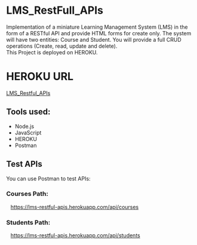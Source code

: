 # LMS_RestFull_APIs
Implementation of a miniature Learning Management System (LMS) in the form of a RESTful API and provide HTML forms for create only.
The system will have two entities: Course and Student. You will provide a full CRUD operations (Create, read, update and delete).
<br />This Project is deployed on HEROKU.

# HEROKU URL
<a target="_blank" href="https://lms-restful-apis.herokuapp.com/">LMS_Restful_APIs</a>

## Tools used:
* Node.js
* JavaScript
* HEROKU
* Postman

## Test APIs
You can use Postman to test APIs:
### Courses Path:
&nbsp;&nbsp;&nbsp;https://lms-restful-apis.herokuapp.com/api/courses<br />
### Students Path:
&nbsp;&nbsp;&nbsp;https://lms-restful-apis.herokuapp.com/api/students<br />
